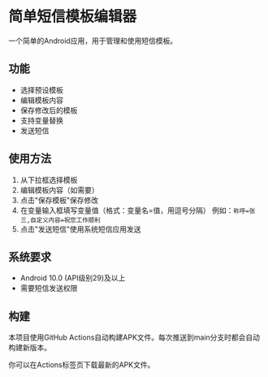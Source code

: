 # 简单短信模板编辑器

一个简单的Android应用，用于管理和使用短信模板。

## 功能

- 选择预设模板
- 编辑模板内容
- 保存修改后的模板
- 支持变量替换
- 发送短信

## 使用方法

1. 从下拉框选择模板
2. 编辑模板内容（如需要）
3. 点击"保存模板"保存修改
4. 在变量输入框填写变量值（格式：变量名=值，用逗号分隔）
   例如：`称呼=张三,自定义内容=祝您工作顺利`
5. 点击"发送短信"使用系统短信应用发送

## 系统要求

- Android 10.0 (API级别29)及以上
- 需要短信发送权限

## 构建

本项目使用GitHub Actions自动构建APK文件。每次推送到main分支时都会自动构建新版本。

你可以在Actions标签页下载最新的APK文件。
